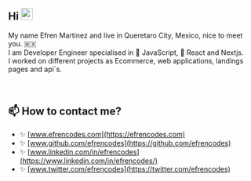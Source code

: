 ## Hi <img src="https://media.giphy.com/media/hvRJCLFzcasrR4ia7z/giphy.gif" width="24" height="24"></img>

My name Efren Martinez and live in Queretaro City, Mexico, nice to meet you. 🇲🇽 <br />
I am Developer Engineer specialised in 💛 JavaScript, 💙 React and Nextjs. <br />
I worked on different projects as Ecommerce, web applications, landings pages and api´s. <br />
<br />
<br />

## 📫 How to contact me?

- ✨ [www.efrencodes.com](https://efrencodes.com)
- ✨ [www.github.com/efrencodes](https://github.com/efrencodes)
- ✨ [www.linkedin.com/in/efrencodes](https://www.linkedin.com/in/efrencodes/)
- ✨ [www.twitter.com/efrencodes](https://twitter.com/efrencodes)
  <br />
  <br />
